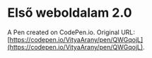 # Első weboldalam 2.0

A Pen created on CodePen.io. Original URL: [https://codepen.io/VityaArany/pen/QWGqojL](https://codepen.io/VityaArany/pen/QWGqojL).


